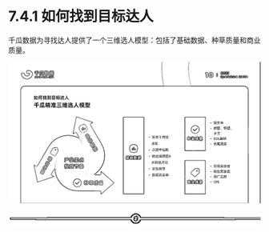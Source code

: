 # 7.4.1 如何找到目标达人

千瓜数据为寻找达人提供了一个三维选人模型：包括了基础数据、种草质量和商业质量。

![](img/422b5bb3028ea6eda1768d3a5393f398.png)

![](img/f5f11c405b1ebfa42488ca1035ca05ad.png)